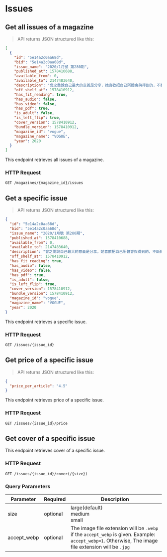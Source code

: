 # Issues

## Get all issues of a magazine

> API returns JSON structured like this:

```json
[
  {
    "id": "5e14a2c0aa68d",
    "bid": "5e14a2c0aa68d",
    "issue_name": "2020/1月號 第280期",
    "published_at": 1578410688,
    "available_from": 0,
    "available_to": 2147483640,
    "description": "曾之喬說自己最大的意義是分享，她喜歡把自己所體會與得到的，不斷的分出去，她說分了不會變少，反而會感覺越來越豐富。",
    "off_shelf_at": 1578410912,
    "has_fit_reading": true,
    "has_audio": false,
    "has_video": false,
    "has_pdf": true,
    "is_adult": false,
    "is_left_flip": true,
    "cover_version": 1578410912,
    "bundle_version": 1578410912,
    "magazine_id": "vogue",
    "magazine_name": "VOGUE",
    "year": 2020
  }
]
```

This endpoint retrieves all issues of a magazine.

### HTTP Request

`GET /magazines/{magazine_id}/issues`

## Get a specific issue

> API returns JSON structured like this:

```json
{
  "id": "5e14a2c0aa68d",
  "bid": "5e14a2c0aa68d",
  "issue_name": "2020/1月號 第280期",
  "published_at": 1578410688,
  "available_from": 0,
  "available_to": 2147483640,
  "description": "曾之喬說自己最大的意義是分享，她喜歡把自己所體會與得到的，不斷的分出去，她說分了不會變少，反而會感覺越來越豐富。",
  "off_shelf_at": 1578410912,
  "has_fit_reading": true,
  "has_audio": false,
  "has_video": false,
  "has_pdf": true,
  "is_adult": false,
  "is_left_flip": true,
  "cover_version": 1578410912,
  "bundle_version": 1578410912,
  "magazine_id": "vogue",
  "magazine_name": "VOGUE",
  "year": 2020
}
```

This endpoint retrieves a specific issue.

### HTTP Request

`GET /issues/{issue_id}`

## Get price of a specific issue

> API returns JSON structured like this:

```json
{
  "price_per_article": "4.5"
}
```

This endpoint retrieves price of a specific issue.

### HTTP Request

`GET /issues/{issue_id}/price`

## Get cover of a specific issue

This endpoint retrieves cover of a specific issue.

### HTTP Request

`GET /issues/{issue_id}/cover(/{size})`

### Query Parameters

Parameter | Required | Description
--------- | -------- | -----------
size | optional | large(default)<br/>medium<br/>small
accept_webp | optional | The image file extension will be `.webp` if the `accept_webp` is given. Example: `accept_webp=1`. Otherwise, The image file extension will be `.jpg`
